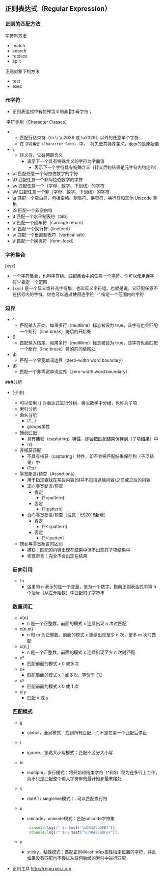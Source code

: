 ## 正则表达式（Regular Expression）

### 正则的匹配方法

字符串方法

- match
- search
- replace
- split

正则对象下的方法

- test
- exec

### 元字符

- 正则表达式中有特殊含义的非字母字符；

​	字符类别（Character Classes）

- .
  - 匹配行结束符（\n \r \u2028 或 \u2029）以外的任意单个字符
  - 在 `字符集合（Character Sets）` 中，. 将失去其特殊含义，表示的是原始值
- \
  - 转义符，它有两层含义
    - 表示下一个具有特殊含义的字符为字面值
      - 表示下一个字符具有特殊含义（转义后的结果是元字符内约定的）
- \d 匹配任意一个阿拉伯数字的字符
- \D 匹配任意一个非阿拉伯数字的字符
- \w 匹配任意一个（字母、数字、下划线）的字符
- \W 匹配任意一个非（字母、数字、下划线）的字符
- \s 匹配一个空白符，包括空格、制表符、换页符、换行符和其他 Unicode 空格
- \S 匹配一个非空白符
- \t 匹配一个水平制表符（tab）
- \r 匹配一个回车符（carriage return）
- \n 匹配一个换行符（linefeed）
- \v 匹配一个垂直制表符（vertical tab）
- \f 匹配一个换页符（form-feed）



### 字符集合

[xyz]

- 一个字符集合，也叫字符组。匹配集合中的任意一个字符。你可以使用连字符'-'指定一个范围
- `[xyz]` 是一个反义或补充字符集，也叫反义字符组。也就是说，它匹配任意不在括号内的字符。你也可以通过使用连字符 '-' 指定一个范围内的字符

### 边界

- ^
  - 匹配输入开始。如果多行（multiline）标志被设为 true，该字符也会匹配一个断行（line break）符后的开始处
- $
  - 匹配输入结尾。如果多行（multiline）标志被设为 true，该字符也会匹配一个断行（line break）符的前的结尾处
- \b
  - 匹配一个零宽单词边界（zero-width word boundary）
- \B
  - 匹配一个非零宽单词边界（zero-width word boundary）

###分组

- (子项)

  - 可以使用 () 对表达式进行分组，类似数学中分组，也称为子项
  - 索引分组
  - 命名分组
    - (?<name>...)
    - groups属性
  - 捕获匹配
    - 具有捕获（capturing）特性，即会把匹配结果保存到（子项结果）中
    - (x)
  - 非捕获匹配
    - 不具有捕获（capturing）特性，即不会把匹配结果保存到（子项结果）中
    - (?:x)
  - 零宽断言/预查（Assertions）
    - 用于指定查找在某些内容(但并不包括这些内容)之前或之后的内容
    - 正向零宽断言/预查
      - 肯定
        - (?=pattern)
      - 否定
        - (?!pattern)
    - 负向零宽断言/预查（注意：ES2018新增）
      - 肯定
        - (?<=pattern)
      - 否定
        - (?<!patten)
  - 捕获与零宽断言的区别
    - 捕获：匹配的内容出现在结果中但不出现在子项结果中
    - 零宽断言：完全不会出现在结果

  ### 反向引用

  - \n
    - 这里的 n 表示的是一个变量，值为一个数字，指向正则表达式中第 n 个括号（从左开始数）中匹配的子字符串

  ### 数量词汇

  - x{n}
    - n 是一个正整数。前面的模式 x 连续出现 n 次时匹配
  - x{n,m}
    - n 和 m 为正整数。前面的模式 x 连续出现至少 n 次，至多 m 次时匹配
  - x{n,}
    - n 是一个正整数。前面的模式 x 连续出现至少 n 次时匹配
  - x*
    - 匹配前面的模式 x 0 或多次
  - x+
    - 匹配前面的模式 x 1 或多次。等价于 {1,}
  - x?
    - 匹配前面的模式 x 0 或 1 次
  - x|y
    - 匹配 x 或 y

  ### 匹配模式

  - g
    
    - global，全局模式：找到所有匹配，而不是在第一个匹配后停止
  - i
    
    - ignore，忽略大小写模式：匹配不区分大小写
  - m
    
    - multiple，多行模式：将开始和结束字符（^和$）视为在多行上工作，而不只是匹配整个输入字符串的最开始和最末尾处
  - s
    
    - dotAll / singleline模式：. 可以匹配换行符
  - u
    
    - unicode，unicode模式：匹配unicode字符集
    
      ```js
       console.log(/^.$/.test("\uD842\uDFB7"));
       console.log(/^.$/u.test("\uD842\uDFB7"));
      ```
  - y
    
    - sticky，粘性模式：匹配正则中lastIndex属性指定位置的字符，并且如果没有匹配也不尝试从任何后续的索引中进行匹配

- 正则工具  http://regexper.com


